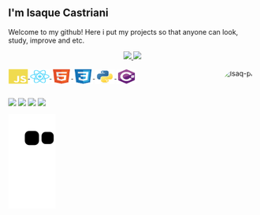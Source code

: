 ##  I'm Isaque Castriani



Welcome to my github! Here i put my projects so that anyone can look, study, improve and etc.

<div align="center">
  <a href="https://github.com/isaqcastriani">
  <img height="180em" src="https://github-readme-stats-ecru-seven.vercel.app/api?username=isaqcastriani&show_icons=true&theme=vue-dark&include_all_commits=true&count_private=true"/>
  <img height="180em" src="https://github-readme-stats-ecru-seven.vercel.app/api/top-langs/?username=isaqcastriani&layout=compact&langs_count=7&theme=vue-dark"/>
</div>
  
<div style="display: inline_block"><br>
  <img align="center" alt="Isaq-Js" height="30" width="40" src="https://raw.githubusercontent.com/devicons/devicon/master/icons/javascript/javascript-plain.svg">
  <img align="center" alt="Isaq-React" height="30" width="40" src="https://raw.githubusercontent.com/devicons/devicon/master/icons/react/react-original.svg">
  <img align="center" alt="Isaq-HTML" height="30" width="40" src="https://raw.githubusercontent.com/devicons/devicon/master/icons/html5/html5-original.svg">
  <img align="center" alt="Isaq-CSS" height="30" width="40" src="https://raw.githubusercontent.com/devicons/devicon/master/icons/css3/css3-original.svg">
  <img align="center" alt="Isaq-Python" height="30" width="40" src="https://raw.githubusercontent.com/devicons/devicon/master/icons/python/python-original.svg">
  <img align="center" alt="Isaq-Csharp" height="30" width="40" src="https://raw.githubusercontent.com/devicons/devicon/master/icons/csharp/csharp-original.svg">
  <img align="right" alt="Isaq-pic" height="150" style="border-radius:50px;" src="https://c.tenor.com/nOVjWuU9HgUAAAAC/the-mandalorian-grogu.gifwidth=676&height=676">
</div>
  
  ##
  
  <div> 
  <a href="https://www.instagram.com/isaque_castriani/" target="_blank"><img src="https://img.shields.io/badge/-Instagram-%23E4405F?style=for-the-badge&logo=instagram&logoColor=white" target="_blank"></a>
 <a href="[https://discord.gg/wagxzStdcR](https://discord.com/users/530729293144260638)" target="_blank"><img src="https://img.shields.io/badge/Discord-7289DA?style=for-the-badge&logo=discord&logoColor=white" target="_blank"></a> 
  <a href = "mailto:isaquecastriani7@gmail.com"><img src="https://img.shields.io/badge/-Gmail-%23333?style=for-the-badge&logo=gmail&logoColor=white" target="_blank"></a>
  <a href="https://www.linkedin.com/in/isaque-castriani-1667a221a/" target="_blank"><img src="https://img.shields.io/badge/-LinkedIn-%230077B5?style=for-the-badge&logo=linkedin&logoColor=white" target="_blank"></a> 
 
  ![Snake animation](https://github.com/isaqcastriani/isaqcastriani/blob/output/github-contribution-grid-snake.svg)
 
</div>

